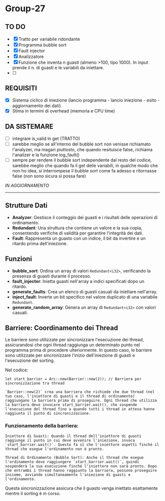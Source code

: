 # Group-27


## TO DO

- [x] Tratto per variabile ridondante
- [x] Programma bubble sort
- [x] Fault injector
- [x] Analizzatore
- [x] Funzione che inventa n guasti (almeno >100, tipo 1000). In input prende il n. di guasti e le variabili da iniettare.
- [ ]


## REQUISITI
- [x] Sistema ciclico di iniezione (lancio programma -  lancio iniezione - esito - aggiornamento dei dati)
- [x] Stima in termini di overhead (memoria e CPU time)

## DA SISTEMARE
- [ ] integrare is_valid in get (TRATTO)
- [ ] sarebbe meglio se all'interno del bubble sort non venisse richiamato l'analyzer, ma magari piuttosto, che quando resituisce false, richiama l'analizer e la funzione log_fault()
- [ ] sempre per rendere il bubble sort independente dal resto del codice, sarebbe meglio che quando fa il get delle variabili, in qualche modo che non ho idea, si interrompese il bubble sort come fa adesso e ritornasse false (non sono sicura si possa fare)

*IN AGGIORNAMENTO*

-----

## Strutture Dati

- **Analyzer**: Gestisce il conteggio dei guasti e i risultati delle operazioni di ordinamento.
- **Redundant<T>**: Una struttura che contiene un valore e la sua copia, consentendo verifiche di validità per garantire l'integrità dei dati.
- **Fault**: Rappresenta un guasto con un indice, il bit da invertire e un ritardo prima dell'iniezione.

## Funzioni

- **bubble_sort**: Ordina un array di valori `Redundant<i32>`, verificando la presenza di guasti durante il processo.
- **fault_injector**: Inietta guasti nell'array a indici specificati dopo un ritardo.
- **generate_faults**: Crea un elenco di guasti casuali da iniettare nell'array.
- **inject_fault**: Inverte un bit specifico nel valore duplicato di una variabile `Redundant`.
- **generate_random_array**: Genera un array di `Redundant<i32>` con valori casuali.


## Barriere: Coordinamento dei Thread

Le barriere sono utilizzate per sincronizzare l'esecuzione dei thread, assicurandosi che ogni thread raggiunga un determinato punto nel programma prima di procedere ulteriormente. In questo caso, le barriere sono utilizzate per sincronizzare l'inizio dell'iniezione di guasti e l'esecuzione del sorting.

Nel codice:

`let start_barrier = Arc::new(Barrier::new(2)); // Barriera per sincronizzazione tra thread`

    `Barrier::new(2)` crea una barriera che richiede che due thread (nel tuo caso, l'iniettore di guasti e il thread di ordinamento) raggiungano la barriera prima di proseguire. Ogni thread che utilizza la barriera deve invocare start_barrier.wait(), che sospende l'esecuzione del thread fino a quando tutti i thread in attesa hanno raggiunto il punto di sincronizzazione.

### Funzionamento della barriera:

    Iniettore di Guasti: Quando il thread dell'iniettore di guasti raggiunge il punto in cui deve avvenire l'iniezione, invoca `start_barrier.wait()`. Questo fa sì che l'iniettore aspetti finché il thread che esegue l'ordinamento non è pronto.

    Thread di Ordinamento (Bubble Sort): Anche il thread che esegue l'ordinamento deve raggiungere `start_barrier.wait()`, quindi sospenderà la sua esecuzione finché l'iniettore non sarà pronto. Dopo che entrambi i thread hanno raggiunto la barriera, possono proseguire insieme, avviando simultaneamente l'iniezione di guasti e l'ordinamento.

Questa sincronizzazione assicura che il guasto venga iniettato esattamente mentre il sorting è in corso.
